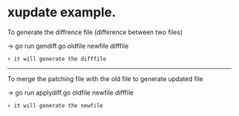 # xupdate example.

To generate the diffrence file (difference between two files)

→ go run gendiff.go oldfile newfile difffile

    ↑ it will generate the difffile
_____________________________________________________________________

To merge the patching file with the old file to generate updated file

→ go run applydiff.go oldfile newfile difffile

    ↑ it will generate the newfile
